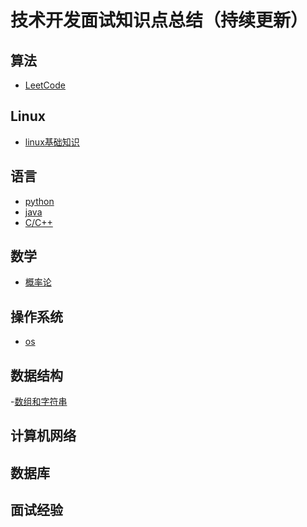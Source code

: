# 技术开发面试知识点总结（持续更新）

## 算法

- [LeetCode](/docs/notes/algorithm/leetcode.md)
## Linux

- [linux基础知识](/docs/notes/linux/linux.md)

## 语言

- [python](/docs/notes/python/python.md)
- [java](/docs/notes/java/java.md)
- [C/C++]()

## 数学

- [概率论]()

## 操作系统

- [os](/docs/notes/os/os.md)

## 数据结构

-[数组和字符串](/docs/notes/data_structure/array.md)

## 计算机网络

## 数据库

## 面试经验